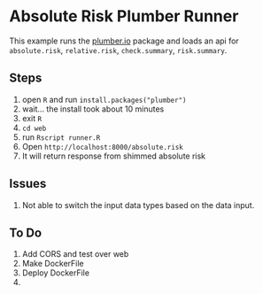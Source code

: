 # Absolute Risk Plumber Runner

This example runs the [plumber.io](https://www.rplumber.io/) package and loads an api for `absolute.risk`, `relative.risk`, `check.summary`, `risk.summary`.

## Steps

1. open `R` and run `install.packages("plumber")`
2. wait... the install took about 10 minutes
3. exit `R`
4. `cd web`
5. run `Rscript runner.R`
6. Open `http://localhost:8000/absolute.risk`
7. It will return response from shimmed absolute risk

## Issues

1. Not able to switch the input data types based on the data input.

## To Do

1. Add CORS and test over web
2. Make DockerFile
3. Deploy DockerFile
4. 